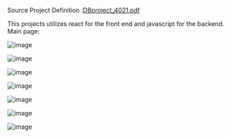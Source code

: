 Source Project Definition :[DBproject_4021.pdf](https://github.com/alirezasaeednia/universityprojects/files/13905780/DBproject_4021.pdf)

This projects utilizes react for the front end and javascript for the backend.
Main page:

![image](https://github.com/alirezasaeednia/universityprojects/assets/100340423/1e7a8154-be00-463e-99cc-759edf84381b)

![image](https://github.com/alirezasaeednia/universityprojects/assets/100340423/6bec0a56-c7a0-431f-8951-52a55e1f2781)

![image](https://github.com/alirezasaeednia/universityprojects/assets/100340423/a26db4a4-6467-4730-aba8-df5231abfcf9)

![image](https://github.com/alirezasaeednia/universityprojects/assets/100340423/c1a88eba-da67-44f2-8e10-7bce7a114c98)

![image](https://github.com/alirezasaeednia/universityprojects/assets/100340423/daf0874d-a115-43e5-aa9f-7ba637a40d0b)

![image](https://github.com/alirezasaeednia/universityprojects/assets/100340423/47bbc01c-87d1-455a-b4b7-ffad39edf247)

![image](https://github.com/alirezasaeednia/universityprojects/assets/100340423/716a8760-1393-4725-befe-534310199229)
